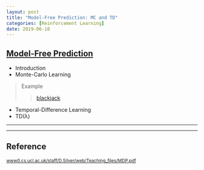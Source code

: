 ```yaml
---
layout: post
title: "Model-Free Prediction: MC and TD"
categories: [Reinforcement Learning]
date: 2019-06-10
---
```


## [Model-Free Prediction](/assets/MC-TD.pdf)

- Introduction  
- Monte-Carlo Learning  
>Example
>>[blackjack](/assets/blackjack.py)

- Temporal-Difference Learning  
- TD(λ)  



---


---

<h2>Reference</h2>

<small>[www0.cs.ucl.ac.uk/staff/D.Silver/web/Teaching_files/MDP.pdf](http://www0.cs.ucl.ac.uk/staff/D.Silver/web/Teaching_files/MC-TD.pdf)</small>
